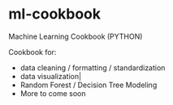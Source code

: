 # ml-cookbook
Machine Learning Cookbook (PYTHON)

Cookbook for: 

- data cleaning / formatting / standardization 
- data visualization|
- Random Forest / Decision Tree Modeling
- More to come soon
